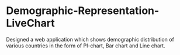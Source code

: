 # Demographic-Representation-LiveChart
Designed a web application 
which shows demographic distribution of 
various countries in the form of PI-chart, Bar 
chart and Line chart.
